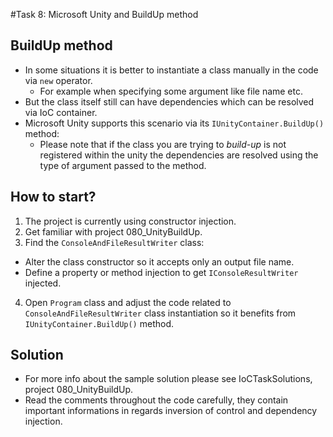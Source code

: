 #Task 8: Microsoft Unity and BuildUp method

## BuildUp method

* In some situations it is better to instantiate a class manually in the code via ```new``` operator.
  * For example when specifying some argument like file name etc.
* But the class itself still can have dependencies which can be resolved via IoC container.
* Microsoft Unity supports this scenario via its ```IUnityContainer.BuildUp()``` method:
  * Please note that if the class you are trying to *build-up* is not registered within the unity the dependencies are resolved using the type of argument passed to the method.

## How to start?

1. The project is currently using constructor injection.
2. Get familiar with project 080_UnityBuildUp.
3. Find the ```ConsoleAndFileResultWriter``` class:
  * Alter the class constructor so it accepts only an output file name.
  * Define a property or method injection to get ```IConsoleResultWriter``` injected.
4. Open ```Program``` class and adjust the code related to ```ConsoleAndFileResultWriter``` class instantiation so it benefits from ```IUnityContainer.BuildUp()``` method.

## Solution

* For more info about the sample solution please see IoCTaskSolutions, project 080_UnityBuildUp.
* Read the comments throughout the code carefully, they contain important informations in regards inversion of control and dependency injection.
